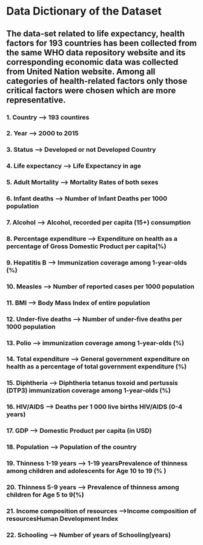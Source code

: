# Data Dictionary of the Dataset
## The data-set related to life expectancy, health factors for 193 countries has been collected from the same WHO data repository website and its corresponding economic data was collected from United Nation website. Among all categories of health-related factors only those critical factors were chosen which are more representative.
### 1.	Country  --> 193 countires
### 2.	Year --> 2000 to 2015
### 3.	Status --> Developed or not Developed Country
### 4.	Life expectancy --> Life Expectancy in age
### 5.	Adult Mortality --> Mortality Rates of both sexes
### 6.	Infant deaths --> Number of Infant Deaths per 1000 population
### 7.	Alcohol --> Alcohol, recorded per capita (15+) consumption
### 8.	Percentage expenditure --> Expenditure on health as a percentage of Gross Domestic Product per capita(%)
### 9.	Hepatitis B --> Immunization coverage among 1-year-olds (%)
### 10.	Measles --> Number of reported cases per 1000 population
### 11.	BMI --> Body Mass Index of entire population
### 12.	Under-five deaths --> Number of under-five deaths per 1000 population
### 13.	Polio --> immunization coverage among 1-year-olds (%)
### 14.	Total expenditure --> General government expenditure on health as a percentage of total government expenditure (%)
### 15.	Diphtheria --> Diphtheria tetanus toxoid and pertussis (DTP3) immunization coverage among 1-year-olds (%)
### 16.	HIV/AIDS --> Deaths per 1 000 live births HIV/AIDS (0-4 years)
### 17.	GDP --> Domestic Product per capita (in USD)
### 18.	Population --> Population of the country
### 19.	Thinness 1-19 years --> 1-19 yearsPrevalence of thinness among children and adolescents for Age 10 to 19 (% )
### 20.	Thinness 5-9 years --> Prevalence of thinness among children for Age 5 to 9(%)
### 21.	Income composition of resources -->Income composition of resourcesHuman Development Index
### 22.	Schooling --> Number of years of Schooling(years)
